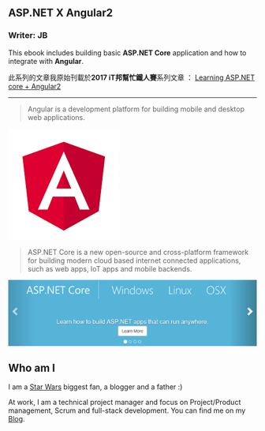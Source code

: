 ## ASP.NET X Angular2

### Writer: JB

This ebook includes building basic **ASP.NET Core** application and how to integrate with **Angular**.

此系列的文章我原始刊載於**2017 iT邦幫忙鐵人賽**系列文章 ： [Learning ASP.NET core + Angular2](http://ithelp.ithome.com.tw/users/20103220/ironman/1001)


---

> Angular is a development platform for building mobile and desktop web applications.

![](angular.png)

> ASP.NET Core is a new open-source and cross-platform framework for building modern cloud based internet connected applications, such as web apps, IoT apps and mobile backends.

![](aspnetcore.png)




## Who am I

I am a [Star Wars](http://www.starwars.com/) biggest fan, a blogger and a father :)

At work, I am a technical project manager and focus on Project/Product management, Scrum and full-stack development. 
You can find me on my [Blog](http://karatejb.blogspot.tw/).

